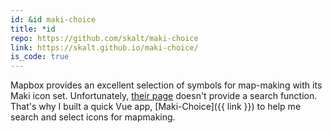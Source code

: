 ```yaml
---
id: &id maki-choice
title: *id
repo: https://github.com/skalt/maki-choice
link: https://skalt.github.io/maki-choice/
is_code: true
---
```


Mapbox provides an excellent selection of symbols for map-making with its
Maki icon set. Unfortunately,
[their page](https://www.mapbox.com/maki-icons/) doesn't provide
a search function.
That's why I built a quick Vue app, [Maki-Choice]({{ link }})
to help me search and select icons for mapmaking.
